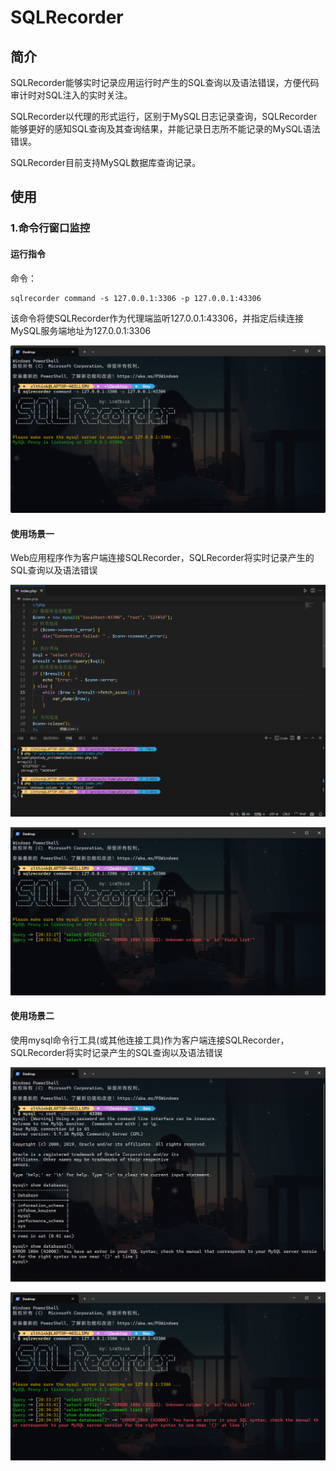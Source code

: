# SQLRecorder

## 简介

SQLRecorder能够实时记录应用运行时产生的SQL查询以及语法错误，方便代码审计时对SQL注入的实时关注。

SQLRecorder以代理的形式运行，区别于MySQL日志记录查询，SQLRecorder能够更好的感知SQL查询及其查询结果，并能记录日志所不能记录的MySQL语法错误。

SQLRecorder目前支持MySQL数据库查询记录。

## 使用

### 1.命令行窗口监控

#### 运行指令

命令：

```
sqlrecorder command -s 127.0.0.1:3306 -p 127.0.0.1:43306
```

该命令将使SQLRecorder作为代理端监听127.0.0.1:43306，并指定后续连接MySQL服务端地址为127.0.0.1:3306

![image-20250213203303123](./images/image-20250213203303123.png)

#### 使用场景一

Web应用程序作为客户端连接SQLRecorder，SQLRecorder将实时记录产生的SQL查询以及语法错误

![image-20250213203351348](./images/image-20250213203351348.png)

![image-20250213203402153](./images/image-20250213203402153.png)

#### 使用场景二

使用mysql命令行工具(或其他连接工具)作为客户端连接SQLRecorder，SQLRecorder将实时记录产生的SQL查询以及语法错误

![image-20250213203504045](./images/image-20250213203504045.png)

![image-20250213203512721](./images/image-20250213203512721.png)